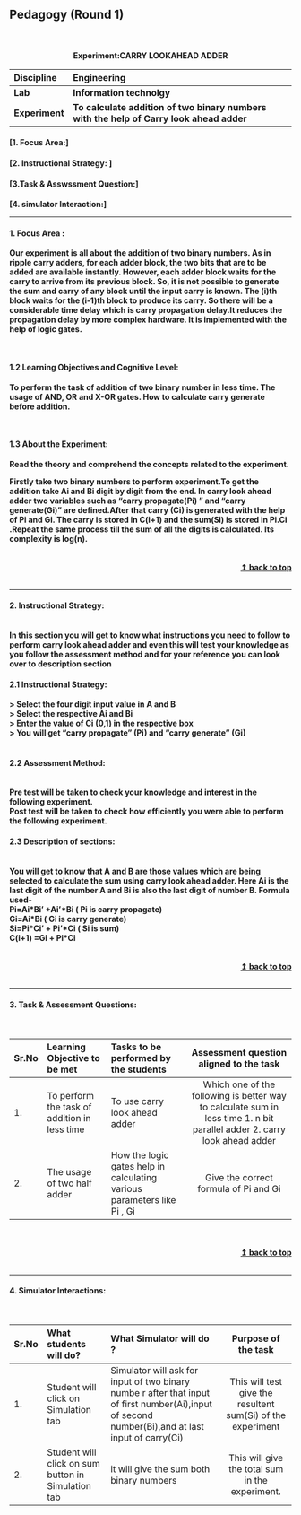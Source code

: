 ## Pedagogy (Round 1)
<p align="center">
<br>
<br>
<b> Experiment:CARRY LOOKAHEAD ADDER  <a name="top"></a> <br>
</p>

<b>Discipline | <b>Engineering
:--|:--|
<b> Lab | <b> Information technolgy
<b> Experiment|     <b> To calculate addition of two binary numbers with the help of Carry look ahead adder
<h4> [1. Focus Area:]
<h4> [2. Instructional Strategy: ]
<h4> [3.Task & Asswssment Question:]
<h4> [4. simulator Interaction:]
<hr>

<a name="LO"></a>
#### 1. Focus Area :
Our experiment is all about the addition of two binary numbers. As in ripple carry adders, for each adder block, the two bits that are to be added are available instantly. However, each adder block waits for the carry to arrive from its previous block. So, it is not possible to generate the sum and carry of any block until the input carry is known. The (i)th block waits for the (i-1)th block to produce its carry. So there will be a considerable time delay which is carry propagation delay.It reduces the propagation delay by more complex hardware. It is implemented with the help of logic gates.

<br/>


<h4>1.2 Learning Objectives and Cognitive Level:</h4>

To perform the task of addition of two binary number in less time.
The usage of AND, OR and X-OR gates.
How to calculate carry generate before addition.</br>

        


<br/>


<h4>1.3 About the Experiment:</h4>

Read the theory and comprehend the concepts related to the experiment. 
<br>
<div>
 Firstly take two binary numbers to perform experiment.To get the addition take Ai and Bi digit by digit from the end. In carry look ahead adder two variables such as “carry propagate(Pi) ” and “carry generate(Gi)” are defined.After that carry (Ci) is generated with the help of Pi and Gi. The carry is stored in C(i+1) and the sum(Si) is stored in Pi.Ci .Repeat the same process till the sum of all the digits is calculated. Its complexity is log(n). 
 
</div>
<br>

<br/>
<div align="right">
    <b><a href="#top">↥ back to top</a></b>
</div>
<br/>
<hr>

<a name="SI"></a>

#### 2. Instructional Strategy:
<br>

<div>  
In this section you will get to know what instructions you need to follow to perform carry look ahead adder and even this will test your knowledge as you follow the assessment method and for your reference you can look over to description section
     <h4>2.1 Instructional Strategy:</h4>  
> Select the four  digit input value in A and B</br> > Select the respective Ai and Bi</br> > Enter the value of Ci (0,1) in the respective box</br> > You will get “carry propagate” (Pi) and “carry generate” (Gi)</br> <br><h4>2.2 Assessment Method: </h4></br>Pre test will be taken to check your knowledge and interest in the following experiment.</br> Post test will be taken to check how efficiently you were able to perform the following experiment.</br><h4> 2.3 Description of sections:</h4></br> You will get to know that A and B are those values which are being selected to calculate the sum using carry look ahead adder. Here Ai is the last digit of the number A and Bi is also the last digit of number B. Formula used- </br>                            
Pi=Ai*Bi’ +Ai’*Bi                  ( Pi is carry propagate) </br>                            Gi=Ai*Bi                         ( Gi is carry generate)</br> 
Si=Pi*Ci’ + Pi’*Ci                 ( Si is sum) </br>                          
C(i+1) =Gi + Pi*Ci

</div>
<br>

<br/>
<div align="right">
    <b><a href="#top">↥ back to top</a></b>
</div>
<br/>
<hr>

<a name="SI"></a>
#### 3. Task & Assessment Questions:

<div>
<br>

Sr.No | Learning Objective to be met | Tasks to be performed by the students | Assessment question aligned to the task
:--|:--|:--|:--:
1.|To perform the task of addition in less time  |To use carry look ahead adder  | Which one of the following is better way to calculate sum in less time 1. n bit parallel adder 2. carry look ahead adder 
2.|The usage of two half adder  | How the logic gates help in calculating various parameters like Pi , Gi |Give the correct formula of Pi and Gi




</div>



<br>

<br/>
<div align="right">
    <b><a href="#top">↥ back to top</a></b>
</div>
<br/>
<hr>

<a name="SI"></a>

#### 4. Simulator Interactions:
<br>

Sr.No | What students will do? | What Simulator will do ? | Purpose of the task
:--|:--|:--|:--:
1.| Student will click on Simulation tab | Simulator will ask for input of two binary numbe r after that input of first number(Ai),input of second number(Bi),and at last input of carry(Ci) | This will test give the resultent sum(Si)  of the experiment 
2.| Student will click on sum button in  Simulation tab | it will give the sum both binary numbers | This will give the total sum in the experiment. 
